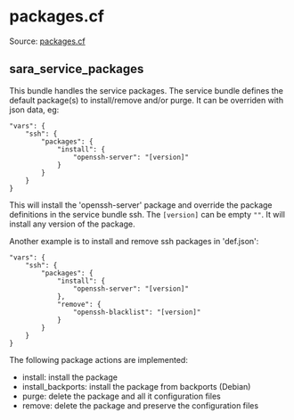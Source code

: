# packages.cf

Source: [packages.cf](/masterfiles/lib/scl/packages.cf)

## sara_service_packages
This bundle handles  the service packages. The service bundle defines the default
package(s) to install/remove and/or purge. It can be overriden with json data, eg:
```
"vars": {
    "ssh": {
        "packages": {
            "install": {
                "openssh-server": "[version]"
            }
        }
    }
}
```

This will install the 'openssh-server' package and override the package definitions in the service bundle ssh.
The `[version]` can be empty `""`. It will install any version of the package.

Another example is to install and remove ssh packages in 'def.json':
```
"vars": {
    "ssh": {
        "packages": {
            "install": {
                "openssh-server": "[version]"
            },
            "remove": {
                "openssh-blacklist": "[version]"
            }
        }
    }
}
```

The following package actions are implemented:
 * install: install the package
 * install_backports: install the package from backports (Debian)
 * purge: delete the package and all it configuration files
 * remove: delete the package and preserve the configuration files
